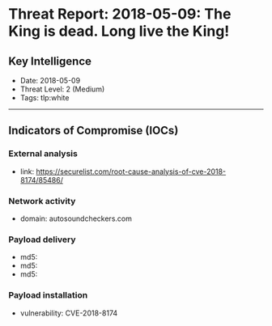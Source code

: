 # Threat Report: 2018-05-09: The King is dead. Long live the King!


## Key Intelligence
* Date: 2018-05-09
* Threat Level: 2 (Medium)
* Tags: tlp:white

---

## Indicators of Compromise (IOCs)
### External analysis
* link: https://securelist.com/root-cause-analysis-of-cve-2018-8174/85486/

### Network activity
* domain: autosoundcheckers.com

### Payload delivery
* md5: <md5>
* md5: <md5>
* md5: <md5>

### Payload installation
* vulnerability: CVE-2018-8174
